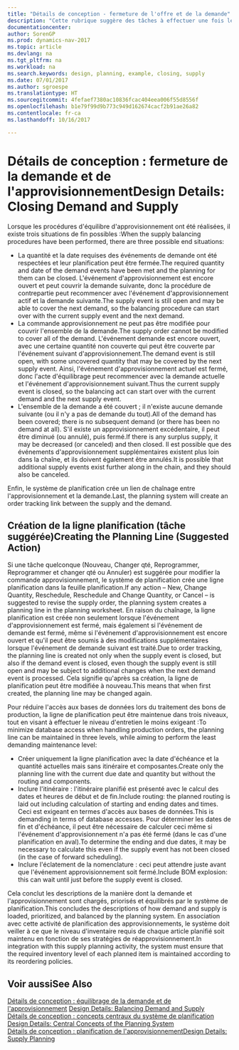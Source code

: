```yaml
---
title: "Détails de conception - fermeture de l'offre et de la demande"
description: "Cette rubrique suggère des tâches à effectuer une fois les procédures d'équilibrage d'approvisionnement exécutées."
documentationcenter: 
author: SorenGP
ms.prod: dynamics-nav-2017
ms.topic: article
ms.devlang: na
ms.tgt_pltfrm: na
ms.workload: na
ms.search.keywords: design, planning, example, closing, supply
ms.date: 07/01/2017
ms.author: sgroespe
ms.translationtype: HT
ms.sourcegitcommit: 4fefaef7380ac10836fcac404eea006f55d8556f
ms.openlocfilehash: b1e79f99d9b773c949d162674cacf2b91ae26a82
ms.contentlocale: fr-ca
ms.lasthandoff: 10/16/2017

---
```

# <a name="design-details-closing-demand-and-supply"></a><span data-ttu-id="34b30-103">Détails de conception : fermeture de la demande et de l'approvisionnement</span><span class="sxs-lookup"><span data-stu-id="34b30-103">Design Details: Closing Demand and Supply</span></span>
<span data-ttu-id="34b30-104">Lorsque les procédures d'équilibre d'approvisionnement ont été réalisées, il existe trois situations de fin possibles :</span><span class="sxs-lookup"><span data-stu-id="34b30-104">When the supply balancing procedures have been performed, there are three possible end situations:</span></span>  
  
* <span data-ttu-id="34b30-105">La quantité et la date requises des événements de demande ont été respectées et leur planification peut être fermée.</span><span class="sxs-lookup"><span data-stu-id="34b30-105">The required quantity and date of the demand events have been met and the planning for them can be closed.</span></span> <span data-ttu-id="34b30-106">L'événement d'approvisionnement est encore ouvert et peut couvrir la demande suivante, donc la procédure de contrepartie peut recommencer avec l'événement d'approvisionnement actif et la demande suivante.</span><span class="sxs-lookup"><span data-stu-id="34b30-106">The supply event is still open and may be able to cover the next demand, so the balancing procedure can start over with the current supply event and the next demand.</span></span>  
* <span data-ttu-id="34b30-107">La commande approvisionnement ne peut pas être modifiée pour couvrir l'ensemble de la demande.</span><span class="sxs-lookup"><span data-stu-id="34b30-107">The supply order cannot be modified to cover all of the demand.</span></span> <span data-ttu-id="34b30-108">L'événement demande est encore ouvert, avec une certaine quantité non couverte qui peut être couverte par l'événement suivant d'approvisionnement.</span><span class="sxs-lookup"><span data-stu-id="34b30-108">The demand event is still open, with some uncovered quantity that may be covered by the next supply event.</span></span> <span data-ttu-id="34b30-109">Ainsi, l'événement d'approvisionnement actuel est fermé, donc l'acte d'équilibrage peut recommencer avec la demande actuelle et l'événement d'approvisionnement suivant.</span><span class="sxs-lookup"><span data-stu-id="34b30-109">Thus the current supply event is closed, so the balancing act can start over with the current demand and the next supply event.</span></span>  
* <span data-ttu-id="34b30-110">L'ensemble de la demande a été couvert ; il n'existe aucune demande suivante (ou il n'y a pas de demande du tout).</span><span class="sxs-lookup"><span data-stu-id="34b30-110">All of the demand has been covered; there is no subsequent demand (or there has been no demand at all).</span></span> <span data-ttu-id="34b30-111">S'il existe un approvisionnement excédentaire, il peut être diminué (ou annulé), puis fermé.</span><span class="sxs-lookup"><span data-stu-id="34b30-111">If there is any surplus supply, it may be decreased (or canceled) and then closed.</span></span> <span data-ttu-id="34b30-112">Il est possible que des événements d'approvisionnement supplémentaires existent plus loin dans la chaîne, et ils doivent également être annulés.</span><span class="sxs-lookup"><span data-stu-id="34b30-112">It is possible that additional supply events exist further along in the chain, and they should also be canceled.</span></span>  
  
<span data-ttu-id="34b30-113">Enfin, le système de planification crée un lien de chaînage entre l'approvisionnement et la demande.</span><span class="sxs-lookup"><span data-stu-id="34b30-113">Last, the planning system will create an order tracking link between the supply and the demand.</span></span>  
  
## <a name="creating-the-planning-line-suggested-action"></a><span data-ttu-id="34b30-114">Création de la ligne planification (tâche suggérée)</span><span class="sxs-lookup"><span data-stu-id="34b30-114">Creating the Planning Line (Suggested Action)</span></span>  
<span data-ttu-id="34b30-115">Si une tâche quelconque (Nouveau, Changer qté, Reprogrammer, Reprogrammer et changer qté ou Annuler) est suggérée pour modifier la commande approvisionnement, le système de planification crée une ligne planification dans la feuille planification.</span><span class="sxs-lookup"><span data-stu-id="34b30-115">If any action – New, Change Quantity, Reschedule, Reschedule and Change Quantity, or Cancel – is suggested to revise the supply order, the planning system creates a planning line in the planning worksheet.</span></span> <span data-ttu-id="34b30-116">En raison du chaînage, la ligne planification est créée non seulement lorsque l'événement d'approvisionnement est fermé, mais également si l'événement de demande est fermé, même si l'événement d'approvisionnement est encore ouvert et qu'il peut être soumis à des modifications supplémentaires lorsque l'événement de demande suivant est traité.</span><span class="sxs-lookup"><span data-stu-id="34b30-116">Due to order tracking, the planning line is created not only when the supply event is closed, but also if the demand event is closed, even though the supply event is still open and may be subject to additional changes when the next demand event is processed.</span></span> <span data-ttu-id="34b30-117">Cela signifie qu'après sa création, la ligne de planification peut être modifiée à nouveau.</span><span class="sxs-lookup"><span data-stu-id="34b30-117">This means that when first created, the planning line may be changed again.</span></span>  
  
<span data-ttu-id="34b30-118">Pour réduire l'accès aux bases de données lors du traitement des bons de production, la ligne de planification peut être maintenue dans trois niveaux, tout en visant à effectuer le niveau d'entretien le moins exigeant :</span><span class="sxs-lookup"><span data-stu-id="34b30-118">To minimize database access when handling production orders, the planning line can be maintained in three levels, while aiming to perform the least demanding maintenance level:</span></span>  
  
* <span data-ttu-id="34b30-119">Créer uniquement la ligne planification avec la date d'échéance et la quantité actuelles mais sans itinéraire et composantes.</span><span class="sxs-lookup"><span data-stu-id="34b30-119">Create only the planning line with the current due date and quantity but without the routing and components.</span></span>  
* <span data-ttu-id="34b30-120">Inclure l'itinéraire : l'itinéraire planifié est présenté avec le calcul des dates et heures de début et de fin.</span><span class="sxs-lookup"><span data-stu-id="34b30-120">Include routing: the planned routing is laid out including calculation of starting and ending dates and times.</span></span> <span data-ttu-id="34b30-121">Ceci est exigeant en termes d'accès aux bases de données.</span><span class="sxs-lookup"><span data-stu-id="34b30-121">This is demanding in terms of database accesses.</span></span> <span data-ttu-id="34b30-122">Pour déterminer les dates de fin et d'échéance, il peut être nécessaire de calculer ceci même si l'événement d'approvisionnement n'a pas été fermé (dans le cas d'une planification en aval).</span><span class="sxs-lookup"><span data-stu-id="34b30-122">To determine the ending and due dates, it may be necessary to calculate this even if the supply event has not been closed (in the case of forward scheduling).</span></span>  
* <span data-ttu-id="34b30-123">Inclure l'éclatement de la nomenclature : ceci peut attendre juste avant que l'événement approvisionnement soit fermé.</span><span class="sxs-lookup"><span data-stu-id="34b30-123">Include BOM explosion: this can wait until just before the supply event is closed.</span></span>  
  
<span data-ttu-id="34b30-124">Cela conclut les descriptions de la manière dont la demande et l'approvisionnement sont chargés, priorisés et équilibrés par le système de planification.</span><span class="sxs-lookup"><span data-stu-id="34b30-124">This concludes the descriptions of how demand and supply is loaded, prioritized, and balanced by the planning system.</span></span> <span data-ttu-id="34b30-125">En association avec cette activité de planification des approvisionnements, le système doit veiller à ce que le niveau d'inventaire requis de chaque article planifié soit maintenu en fonction de ses stratégies de réapprovisionnement.</span><span class="sxs-lookup"><span data-stu-id="34b30-125">In integration with this supply planning activity, the system must ensure that the required inventory level of each planned item is maintained according to its reordering policies.</span></span>  
  
## <a name="see-also"></a><span data-ttu-id="34b30-126">Voir aussi</span><span class="sxs-lookup"><span data-stu-id="34b30-126">See Also</span></span>  
<span data-ttu-id="34b30-127">[Détails de conception : équilibrage de la demande et de l'approvisionnement](design-details-balancing-demand-and-supply.md) </span><span class="sxs-lookup"><span data-stu-id="34b30-127">[Design Details: Balancing Demand and Supply](design-details-balancing-demand-and-supply.md) </span></span>  
<span data-ttu-id="34b30-128">[Détails de conception : concepts centraux du système de planification](design-details-central-concepts-of-the-planning-system.md) </span><span class="sxs-lookup"><span data-stu-id="34b30-128">[Design Details: Central Concepts of the Planning System](design-details-central-concepts-of-the-planning-system.md) </span></span>  
[<span data-ttu-id="34b30-129">Détails de conception : planification de l'approvisionnement</span><span class="sxs-lookup"><span data-stu-id="34b30-129">Design Details: Supply Planning</span></span>](design-details-supply-planning.md)
